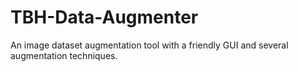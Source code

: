 # TBH-Data-Augmenter
An image dataset augmentation tool with a friendly GUI and several augmentation techniques.
